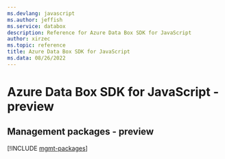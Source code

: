 ```yaml
---
ms.devlang: javascript
ms.author: jeffish
ms.service: databox
description: Reference for Azure Data Box SDK for JavaScript
author: xirzec
ms.topic: reference
title: Azure Data Box SDK for JavaScript
ms.data: 08/26/2022
---
```

# Azure Data Box SDK for JavaScript - preview

## Management packages - preview
[!INCLUDE [mgmt-packages](data-box-mgmt-index.md)]